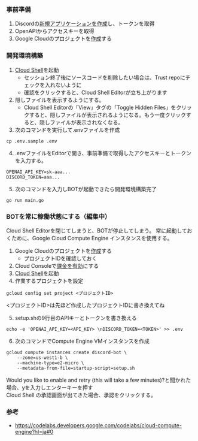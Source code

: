 ### 事前準備
1. Discordの[新規アプリケーションを作成](https://discord.com/developers/)し、トークンを取得
2. OpenAPIからアクセスキーを取得
1. Google Cloudのプロジェクトを[作成](https://console.cloud.google.com/projectcreate)する

### 開発環境構築
1. [Cloud Shell](https://console.cloud.google.com/cloudshell/open?git_repo=https://github.com/aopontann/karane-inda)を起動
    - セッション終了後にソースコードを削除したい場合は、Trust repoにチェックを入れないように
    - 確認をクリックすると、Cloud Shell Editorが立ち上がります
2. 隠しファイルを表示するようにする。
    - Cloud Shell Editorの「View」タグの「Toggle Hidden Files」をクリックすると、隠しファイルが表示されるようになる。もう一度クリックすると、隠しファイルが表示されなくなる。
3. 次のコマンドを実行して.envファイルを作成
```
cp .env.sample .env
```
4. .envファイルをEditorで開き、事前準備で取得したアクセスキーとトークンを入力する。
```
OPENAI_API_KEY=sk-aaa...
DISCORD_TOKEN=aaa...
```
5. 次のコマンドを入力しBOTが起動できたら開発環境構築完了
```
go run main.go
```

### BOTを常に稼働状態にする（編集中）
Cloud Shell Editorを閉じてしまうと、BOTが停止してしまう。
常に起動しておくために、Google Cloud Compute Engine インスタンスを使用する。
1. Google Cloudのプロジェクトを[作成](https://console.cloud.google.com/projectcreate)する
    - プロジェクトIDを確認しておく
2. Cloud Consoleで[課金を有効](https://console.cloud.google.com/billing?hl=ja)にする
3. [Cloud Shell](https://console.cloud.google.com/cloudshell/open?git_repo=https://github.com/aopontann/karane-inda)を起動
4. 作業するプロジェクトを設定
```
gcloud config set project <プロジェクトID>
```
<プロジェクトID>は先ほど作成したプロジェクトIDに書き換えてね

5. setup.shの9行目のAPIキーとトークンを書き換える
```
echo -e 'OPENAI_API_KEY=<API_KEY> \nDISCORD_TOKEN=<TOKEN>' >> .env
```

6. 次のコマンドでCompute Engine VMインスタンスを作成
```
gcloud compute instances create discord-bot \
    --zone=us-west1-b \
    --machine-type=e2-micro \
    --metadata-from-file=startup-script=setup.sh
```
Would you like to enable and retry (this will take a few minutes)?と聞かれた場合、yを入力しエンターキーを押す  
Cloud Shell の承認画面が出てきた場合、承認をクリックする。

### 参考
- https://codelabs.developers.google.com/codelabs/cloud-compute-engine?hl=ja#0